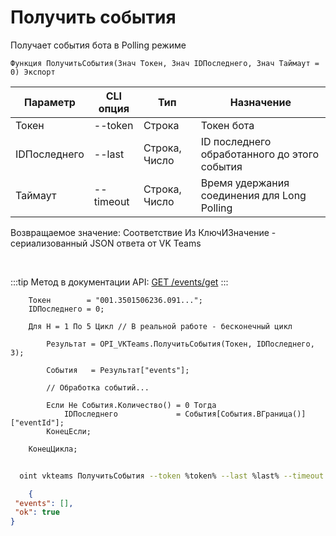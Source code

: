 ﻿---
sidebar_position: 2
---

# Получить события
 Получает события бота в Polling режиме



`Функция ПолучитьСобытия(Знач Токен, Знач IDПоследнего, Знач Таймаут = 0) Экспорт`

  | Параметр | CLI опция | Тип | Назначение |
  |-|-|-|-|
  | Токен | --token | Строка | Токен бота |
  | IDПоследнего | --last | Строка, Число | ID последнего обработанного до этого события |
  | Таймаут | --timeout | Строка, Число | Время удержания соединения для Long Polling |

  
  Возвращаемое значение:   Соответствие Из КлючИЗначение - сериализованный JSON ответа от VK Teams

<br/>

:::tip
Метод в документации API: [GET /events/get](https://teams.vk.com/botapi/#/events/get_events_get)
:::
<br/>


```bsl title="Пример кода"
    Токен        = "001.3501506236.091...";
    IDПоследнего = 0;

    Для Н = 1 По 5 Цикл // В реальной работе - бесконечный цикл

        Результат = OPI_VKTeams.ПолучитьСобытия(Токен, IDПоследнего, 3);

        События   = Результат["events"];

        // Обработка событий...

        Если Не События.Количество() = 0 Тогда
            IDПоследнего             = События[События.ВГраница()]["eventId"];
        КонецЕсли;

    КонецЦикла;
```



```sh title="Пример команды CLI"
    
  oint vkteams ПолучитьСобытия --token %token% --last %last% --timeout %timeout%

```

```json title="Результат"
    {
 "events": [],
 "ok": true
}

```

